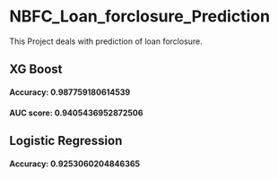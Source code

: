 # NBFC_Loan_forclosure_Prediction
This Project deals with prediction of loan forclosure.
## XG Boost
#### Accuracy: 0.987759180614539
#### AUC score: 0.9405436952872506

## Logistic Regression
#### Accuracy: 0.9253060204846365
